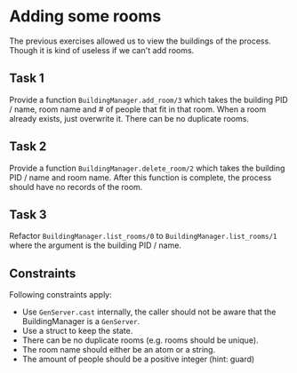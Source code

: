 # Adding some rooms

The previous exercises allowed us to view the buildings of the process. Though it is kind of useless if we can't add rooms.

## Task 1

Provide a function `BuildingManager.add_room/3` which takes the building PID / name, room name and # of people that fit in that room. When a room already exists, just overwrite it. There can be no duplicate rooms.

## Task 2

Provide a function `BuildingManager.delete_room/2` which takes the building PID / name and room name. After this function is complete, the process should have no records of the room.

## Task 3

Refactor `BuildingManager.list_rooms/0` to `BuildingManager.list_rooms/1` where the argument is the building PID / name.

## Constraints

Following constraints apply:

* Use `GenServer.cast` internally, the caller should not be aware that the BuildingManager is a `GenServer`.
* Use a struct to keep the state.
* There can be no duplicate rooms (e.g. rooms should be unique).
* The room name should either be an atom or a string.
* The amount of people should be a positive integer (hint: guard)
